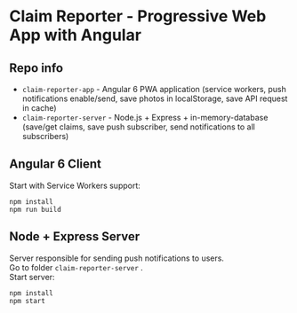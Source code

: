 # Claim Reporter - Progressive Web App with Angular

## Repo info
* ```claim-reporter-app``` - Angular 6 PWA application (service workers, push notifications enable/send, save photos in localStorage, save API request in cache)
* ```claim-reporter-server``` - Node.js + Express + in-memory-database (save/get claims, save push subscriber, send notifications to all subscribers)

## Angular 6 Client
Start with Service Workers support:
```
npm install
npm run build
```

## Node + Express Server
Server responsible for sending push notifications to users. \
Go to folder ```claim-reporter-server``` . \
Start server:
```
npm install
npm start
```